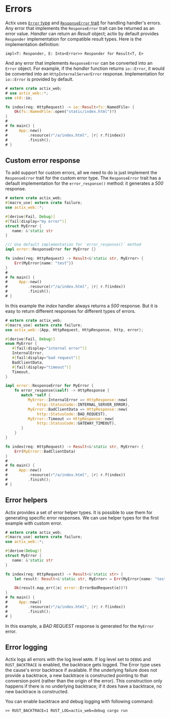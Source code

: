 # Errors

Actix uses [`Error` type](../actix_web/error/struct.Error.html)
and [`ResponseError` trait](../actix_web/error/trait.ResponseError.html)
for handling handler's errors.
Any error that implements the `ResponseError` trait can be returned as an error value.
*Handler* can return an *Result* object; actix by default provides
`Responder` implementation for compatible result types. Here is the implementation
definition:

```rust,ignore
impl<T: Responder, E: Into<Error>> Responder for Result<T, E>
```

And any error that implements `ResponseError` can be converted into an `Error` object.
For example, if the *handler* function returns `io::Error`, it would be converted
into an `HttpInternalServerError` response. Implementation for `io::Error` is provided
by default.

```rust
# extern crate actix_web;
# use actix_web::*;
use std::io;

fn index(req: HttpRequest) -> io::Result<fs::NamedFile> {
    Ok(fs::NamedFile::open("static/index.html")?)
}
#
# fn main() {
#     App::new()
#         .resource(r"/a/index.html", |r| r.f(index))
#         .finish();
# }
```

## Custom error response

To add support for custom errors, all we need to do is just implement the `ResponseError` trait
for the custom error type. The `ResponseError` trait has a default implementation
for the `error_response()` method: it generates a *500* response.

```rust
# extern crate actix_web;
#[macro_use] extern crate failure;
use actix_web::*;

#[derive(Fail, Debug)]
#[fail(display="my error")]
struct MyError {
   name: &'static str
}

/// Use default implementation for `error_response()` method
impl error::ResponseError for MyError {}

fn index(req: HttpRequest) -> Result<&'static str, MyError> {
    Err(MyError{name: "test"})
}
#
# fn main() {
#     App::new()
#         .resource(r"/a/index.html", |r| r.f(index))
#         .finish();
# }
```

In this example the *index* handler always returns a *500* response. But it is easy
to return different responses for different types of errors.

```rust
# extern crate actix_web;
#[macro_use] extern crate failure;
use actix_web::{App, HttpRequest, HttpResponse, http, error};

#[derive(Fail, Debug)]
enum MyError {
   #[fail(display="internal error")]
   InternalError,
   #[fail(display="bad request")]
   BadClientData,
   #[fail(display="timeout")]
   Timeout,
}

impl error::ResponseError for MyError {
    fn error_response(&self) -> HttpResponse {
       match *self {
          MyError::InternalError => HttpResponse::new(
              http::StatusCode::INTERNAL_SERVER_ERROR),
          MyError::BadClientData => HttpResponse::new(
              http::StatusCode::BAD_REQUEST),
          MyError::Timeout => HttpResponse::new(
              http::StatusCode::GATEWAY_TIMEOUT),
       }
    }
}

fn index(req: HttpRequest) -> Result<&'static str, MyError> {
    Err(MyError::BadClientData)
}
#
# fn main() {
#     App::new()
#         .resource(r"/a/index.html", |r| r.f(index))
#         .finish();
# }
```

## Error helpers

Actix provides a set of error helper types. It is possible to use them for generating
specific error responses. We can use helper types for the first example with custom error.

```rust
# extern crate actix_web;
#[macro_use] extern crate failure;
use actix_web::*;

#[derive(Debug)]
struct MyError {
   name: &'static str
}

fn index(req: HttpRequest) -> Result<&'static str> {
    let result: Result<&'static str, MyError> = Err(MyError{name: "test"});

    Ok(result.map_err(|e| error::ErrorBadRequest(e))?)
}
# fn main() {
#     App::new()
#         .resource(r"/a/index.html", |r| r.f(index))
#         .finish();
# }
```

In this example, a *BAD REQUEST* response is generated for the `MyError` error.

## Error logging

Actix logs all errors with the log level `WARN`. If log level set to `DEBUG`
and `RUST_BACKTRACE` is enabled, the backtrace gets logged. The Error type uses
the cause's error backtrace if available. If the underlying failure does not provide
a backtrace, a new backtrace is constructed pointing to that conversion point
(rather than the origin of the error). This construction only happens if there
is no underlying backtrace; if it does have a backtrace, no new backtrace is constructed.

You can enable backtrace and debug logging with following command:

```
>> RUST_BACKTRACE=1 RUST_LOG=actix_web=debug cargo run
```
